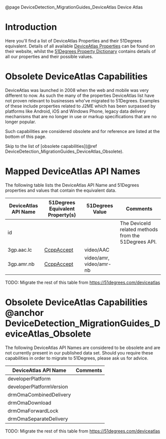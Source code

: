 @page DeviceDetection_MigrationGuides_DeviceAtlas Device Atlas

# Introduction

Here you'll find a list of DeviceAtlas Properties and their 51Degrees equivalent. 
Details of all available [DeviceAtlas Properties](https://deviceatlas.com/device-data/properties) can be found on their website, whilst the [51Degrees Property Dictionary](https://51degrees.com/resources/property-dictionary) contains details of all our properties and their possible values.


# Obsolete DeviceAtlas Capabilities

DeviceAtlas was launched in 2008 when the web and mobile was very different to now. As such the many of the properties DeviceAtlas list have not proven relevant to businesses who've migrated to 51Degrees. 
Examples of these include properties related to J2ME which has been surpassed by platforms like Android, iOS and Windows Phone, legacy data delivery mechanisms that are no longer in use or markup specifications that are no longer popular.

Such capabilities are considered obsolete and for reference are listed at the bottom of this page.

Skip to the list of [obsolete capabilities](@ref DeviceDetection_MigrationGuides_DeviceAtlas_Obsolete).

# Mapped DeviceAtlas API Names

The following table lists the DeviceAtlas API Name and 51Degrees properties and values that contain the equivalent data.

|DeviceAtlas API Name|51Degrees Equivalent Property(s)|51Degrees Value|Comments|
|---|---|---|---|
|id|||The DeviceId related methods from the 51Degrees API.|
|3gp.aac.lc|[CcppAccept](https://51degrees.com/resources/property-dictionary#CcppAccept)|video/AAC||	 
|3gp.amr.nb|[CcppAccept](https://51degrees.com/resources/property-dictionary#CcppAccept)|video/amr, video/amr-nb||

TODO: Migrate the rest of this table from https://51degrees.com/deviceatlas

# Obsolete DeviceAtlas Capabilities @anchor DeviceDetection_MigrationGuides_DeviceAtlas_Obsolete

The following DeviceAtlas API Names are considered  to be obsolete and are not currently present in our published data set. Should you require these capabilities in order to migrate to 51Degrees, please ask us for advice.

|DeviceAtlas API Name|Comments|
|---|---|
|developerPlatform||	 
|developerPlatformVersion||
|drmOmaCombinedDelivery||
|drmOmaDownload||
|drmOmaForwardLock||
|drmOmaSeparateDelivery||

TODO: Migrate the rest of this table from https://51degrees.com/deviceatlas